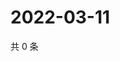 # 2022-03-11

共 0 条

<!-- BEGIN WEIBO -->
<!-- 最后更新时间 Fri Mar 11 2022 08:24:46 GMT+0800 (China Standard Time) -->

<!-- END WEIBO -->
